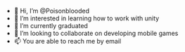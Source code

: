 - 👋 Hi, I’m @Poisonblooded
- 👀 I’m interested in learning how to work with unity 
- 🌱 I’m currently graduated 
- 💞️ I’m looking to collaborate on developing mobile games
- 📫 You are able to reach me by email

<!---
Poisonblooded/Poisonblooded is a ✨ special ✨ repository because its `README.md` (this file) appears on your GitHub profile.
You can click the Preview link to take a look at your changes.
--->
